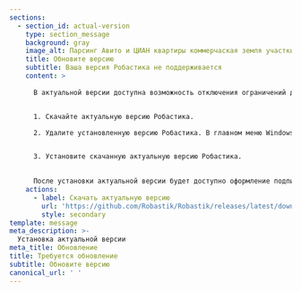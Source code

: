 ```yaml
---
sections:
  - section_id: actual-version
    type: section_message
    background: gray
    image_alt: Парсинг Авито и ЦИАН квартиры коммерчаская земля участки гаражи
    title: Обновите версию
    subtitle: Ваша версия Робастика не поддерживается
    content: >
      
      В актуальной версии доступна возможность отключения ограничений демонстрационного режима для включенных в подписку функций Робастика.


      1. Скачайте актуальную версию Робастика.

      2. Удалите установленную версию Робастика. В главном меню Windows для этого служит пункт **Робастик** → **Удалить Робастик с компьютера**.


      3. Установите скачанную актуальную версию Робастика.

      
      После установки актуальной версии будет доступно оформление подписки для отключения ограничений демонстрационного режима.
    actions:
      - label: Скачать актуальную версию
        url: 'https://github.com/Robastik/Robastik/releases/latest/download/Robastik.for.Excel.64-bit.zip'
        style: secondary
template: message
meta_description: >-
  Установка актуальной версии
meta_title: Обновление
title: Требуется обновление
subtitle: Обновите версию
canonical_url: ' '
---
```

